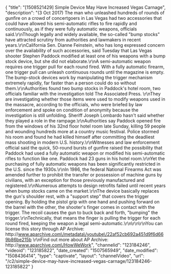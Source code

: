 {
    "title": "[1508521429] Simple Device May Have Increased Vegas Carnage",
    "description": "(3 Oct 2017) The man who unleashed hundreds of rounds of gunfire on a crowd of concertgoers in Las Vegas had two accessories that could have allowed his semi-automatic rifles to fire rapidly and continuously, as if they were fully automatic weapons, officials said.\r\nThough legally and widely available, the so-called \"bump stocks\" have attracted scrutiny from authorities and lawmakers in recent years.\r\nCalifornia Sen. Dianne Feinstein, who has long expressed concern over the availability of such accessories, said Tuesday that Las Vegas shooter Stephen Paddock modified at least one of his weapons with a bump stock device, but she did not elaborate.\r\nA semi-automatic weapon requires one trigger pull for each round fired. With a fully automatic firearm, one trigger pull can unleash continuous rounds until the magazine is empty. The bump-stock devices work by manipulating the trigger mechanism extremely rapidly, far faster than a person could do so without them.\r\nAuthorities found two bump stocks in Paddock's hotel room, two officials familiar with the investigation told The Associated Press. \r\nThey are investigating whether those items were used to modify weapons used in the massacre, according to the officials, who were briefed by law enforcement and spoke on condition of anonymity because the investigation is still unfolding. Sheriff Joseph Lombardo hasn't said whether they played a role in the rampage.\r\nAuthorities say Paddock opened fire from the windows of his 32nd floor hotel room late Sunday, killing 59 people and wounding hundreds more at a country music festival. Police stormed his room and found he had killed himself after committing the deadliest mass shooting in modern U.S. history.\r\nWitnesses and law enforcement official said the quick, 50-round bursts of gunfire raised the possibility that Paddock had used a fully automatic weapon or modified his semi-automatic rifles to function like one. Paddock had 23 guns in his hotel room.\r\nYet the purchasing of fully automatic weapons has been significantly restricted in the U.S. since the 1930s.\r\nIn 1986, the federal National Firearms Act was amended further to prohibit the transfer or possession of machine guns by civilians, with an exception for those previously manufactured and registered.\r\nNumerous attempts to design retrofits failed until recent years when bump stocks came on the market.\r\nThe device basically replaces the gun's shoulder rest, with a \"support step\" that covers the trigger opening. By holding the pistol grip with one hand and pushing forward on the barrel with the other, the shooter's finger comes in contact with the trigger. The recoil causes the gun to buck back and forth, \"bumping\" the trigger.\r\nTechnically, that means the finger is pulling the trigger for each round fired, keeping the weapon a legal semi-automatic.\r\n\r\n\r\nYou can license this story through AP Archive: http:\/\/www.aparchive.com\/metadata\/youtube\/22af52cb692a451d9f6d669b86be215b \r\nFind out more about AP Archive: http:\/\/www.aparchive.com\/HowWeWork",
    "channelid": "123184246",
    "videoid": "123185822",
    "date_created": "1507565949",
    "date_modified": "1508436414",
    "type": "captivate",
    "layout": "channelVideo",
    "url": "\/c2\/simple-device-may-have-increased-vegas-carnage\/123184246-123185822"
}